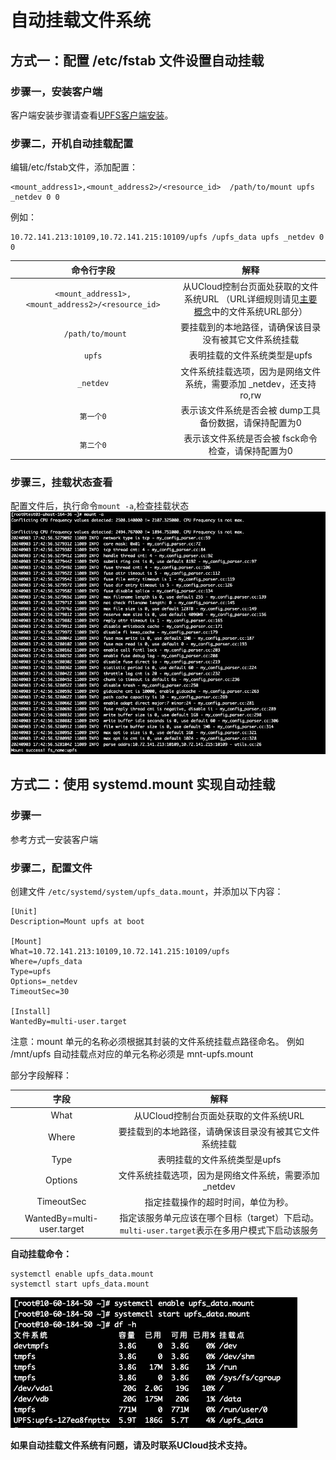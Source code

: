 # 自动挂载文件系统
## 方式一：配置 /etc/fstab 文件设置自动挂载

### 步骤一，安装客户端

客户端安装步骤请查看[UPFS客户端安装](/upfs/upfs_guide/client_install.md)。


### 步骤二，开机自动挂载配置

编辑/etc/fstab文件，添加配置：

```
<mount_address1>,<mount_address2>/<resource_id>  /path/to/mount upfs _netdev 0 0
```

例如：

```
10.72.141.213:10109,10.72.141.215:10109/upfs /upfs_data upfs _netdev 0 0
```

|                   命令行字段                    |                             解释                             |
| :---------------------------------------------: | :----------------------------------------------------------: |
| ``` <mount_address1>,<mount_address2>/<resource_id> ``` | 从UCloud控制台页面处获取的文件系统URL （URL详细规则请见[主要概念](/upfs/upfs_manual_instruction/concept)中的文件系统URL部分） |
|                           ``` /path/to/mount```                    |                要挂载到的本地路径，请确保该目录没有被其它文件系统挂载                |
|             ```upfs```                 |     表明挂载的文件系统类型是upfs       |          
|                 ```_netdev```                   | 文件系统挂载选项，因为是网络文件系统，需要添加 _netdev，还支持 ro,rw |
|                   ```第一个0```                     |    表示该文件系统是否会被 dump工具备份数据，请保持配置为0    |
|                   ```第二个0```                     |      表示该文件系统是否会被 fsck命令检查，请保持配置为0      |


### 步骤三，挂载状态查看

配置文件后，执行命令`mount -a`,检查挂载状态
![](/images/upfs_guide/auto_mount1.png)

## 方式二：使用 systemd.mount 实现自动挂载

### 步骤一

参考方式一安装客户端

### 步骤二，配置文件

创建文件 `/etc/systemd/system/upfs_data.mount`，并添加以下内容：

```
[Unit]
Description=Mount upfs at boot

[Mount]
What=10.72.141.213:10109,10.72.141.215:10109/upfs
Where=/upfs_data
Type=upfs
Options=_netdev
TimeoutSec=30

[Install]
WantedBy=multi-user.target
```
注意：mount 单元的名称必须根据其封装的文件系统挂载点路径命名。 例如 /mnt/upfs 自动挂载点对应的单元名称必须是 mnt-upfs.mount

部分字段解释：



|            字段            |                             解释                             |
| :------------------------: | :----------------------------------------------------------: |
|            What            |            从UCloud控制台页面处获取的文件系统URL             |
|           Where            |    要挂载到的本地路径，请确保该目录没有被其它文件系统挂载    |
|            Type            |                 表明挂载的文件系统类型是upfs                 |
|          Options           |    文件系统挂载选项，因为是网络文件系统，需要添加 _netdev    |
|         TimeoutSec         |              指定挂载操作的超时时间，单位为秒。              |
| WantedBy=multi-user.target | 指定该服务单元应该在哪个目标（target）下启动。`multi-user.target`表示在多用户模式下启动该服务 |

**自动挂载命令：**

```
systemctl enable upfs_data.mount
systemctl start upfs_data.mount
```
![](/images/upfs_guide/auto_mount2.png)

**如果自动挂载文件系统有问题，请及时联系UCloud技术支持。**

